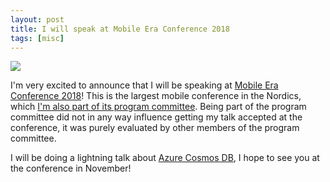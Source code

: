 ```yaml
---
layout: post
title: I will speak at Mobile Era Conference 2018
tags: [misc]
---
```



[<img src="{{ site.url }}/public/img/mobile_era_logo.png">](https://mobileera.rocks/)

I'm very excited to announce that I will be speaking at [Mobile Era Conference 2018](https://mobileera.rocks/)! This is the largest mobile conference in the Nordics, which [I'm also part of its program committee](https://sirarsalih.com/2018/05/24/joining-the-mobile-era-conference-program-committee/). Being part of the program committee did not in any way influence getting my talk accepted at the conference, it was purely evaluated by other members of the program committee.

I will be doing a lightning talk about [Azure Cosmos DB](https://azure.microsoft.com/en-us/services/cosmos-db/), I hope to see you at the conference in November!